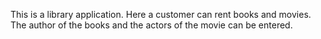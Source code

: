 This is a library application. Here a customer can rent books and movies. The author of the books and the actors of the movie can be entered.
